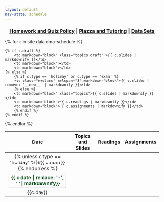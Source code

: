 ```yaml
---
layout: default
nav-state: schedule
---
```


<!--
<script>
document.addEventListener('DOMContentLoaded', init);
function init() {
	for(const link of document.querySelectorAll('table a')) {
		link.style.cursor = 'default'
		link.style.color = 'black';
		link.style.textDecoration = 'solid';
		link.addEventListener('click', function(evt) {
			evt.preventDefault();	
		});
	}
}


</script>

-->

<div id="quick-links">
<h3 style="text-align: center;"><a href="syllabus.html">Homework and Quiz Policy</a> | <a href="{{site.vars.piazza}}">Piazza and Tutoring</a> | <a href="data-sets.html">Data Sets</a></h3>
</div>
<table class="table table-striped table-hover">
<thead>
<tr>
	<th>Date</th> <th>Topics and Slides</th> <th>Readings</th> <th>Assignments</th>
</tr>
</thead>
<tbody>

{% for c in site.data.dma-schedule %}

<tr name="class{{ c.num }}" id="class{{ c.num }}" class="{% if c.type == 'holiday' %}success {% endif %}{% if c.type == 'exam' %}danger {% endif %}">
	<td class="date-col">{% unless c.type == 'holiday' %}#{{ c.num }}{% endunless %}<div class="date">{{ c.date | replace: '-', ' ' | markdownify}}</div>{{c.day}}</td>

	{% if c.draft %}
		<td markdown="block" class="topics draft" >{{ c.slides | markdownify }}</td>
		<td markdown="block"></td>
		<td markdown="block"></td>
	{% else %}
		{% if c.type == 'holiday' or c.type == 'exam' %}
		<td class="noclass" colspan="3" markdown="block">{{ c.slides | remove: '__new__' | markdownify }}</td>
		{% else %}
		<td markdown="block" class="topics">{{ c.slides | markdownify }}</td>
		<td markdown="block">{{ c.readings | markdownify }}</td>
		<td markdown="block">{{ c.assignments | markdownify }}</td>
		{% endif %}
	{% endif %}
</tr>
{% endfor %}

</tbody>
</table>

<script>
// handle jekyll site variables in data file
// (liquid variables in data files like csvs and yml are not processed)
function processSiteVars() {

	const config = {};
	
	/*
	config contains site variables from config.yml
	...only variables under site.vars are included
	*/
	{% for obj in site.vars %}
	config["{{ obj[0] }}"] = `{{ obj[1] }}`;
	{% endfor %}
	
	const re = /(site\.\w*)/g  
	const table = document.querySelector('table');

	console.log(table);
	const result = table.innerHTML.match(re);
	console.log(result);
	for(const s of result) {
		const k = s.replace('site.', '');
		{% raw %}
		table.innerHTML = table.innerHTML.replace(new RegExp('{{ ' + s + ' }}', 'g'), config[k]);
		{% endraw %}
	}
	
	// console.log(config);
}

document.addEventListener('DOMContentLoaded', processSiteVars);
</script>

<style>
.noclass {
	text-align: center;
	font-weight: bold;
	color: #115522;
}

.date-col {
	text-align: center;
}

.date {
	border: 1px solid #ccc;
	font-weight: bold;
	color: #115522;
	text-align: center;
	padding: 0.25em;
	margin: 0.25em;
	/*
	padding-top: 0.25em;
	padding-bottom: 0.25em;
	padding-left: 0.25em;
	padding-right: 0.25em;
	*/
}

td:nth-child(3) {
	width: 30%;
}

td:nth-child(4) {
	width: 35%;
}

#schedule {
	display: grid;
	grid-template-columns: 1fr 4fr 6fr 6fr 3fr
}

td.topics.draft ul {
	display: none;
}

td.topics p {
	color: #338844;;
}
</style>
<!--
<style>
#schedule {
	display: grid;
	grid-template-columns: 1fr 2fr 4fr 6fr 6fr 5fr
}
</style>
-->
